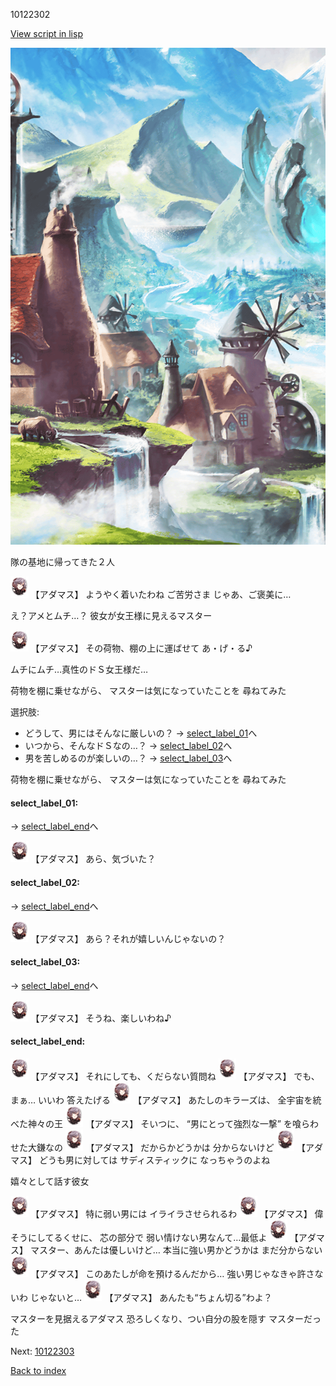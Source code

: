 10122302

[View script in lisp](../scripts/10122302.txt)

![foot_mountain_village.png](../images/backgrounds/foot_mountain_village.png)

隊の基地に帰ってきた２人

<img src="../images/units/101221.png" alt="101221.png" height="34"/>
【アダマス】
ようやく着いたわね
ご苦労さま
じゃあ、ご褒美に…

え？アメとムチ…？
彼女が女王様に見えるマスター

<img src="../images/units/101221.png" alt="101221.png" height="34"/>
【アダマス】
その荷物、棚の上に運ばせて
あ・げ・る♪

ムチにムチ…真性のドＳ女王様だ…

荷物を棚に乗せながら、
マスターは気になっていたことを
尋ねてみた

選択肢:
- どうして、男にはそんなに厳しいの？ → [select_label_01](#select_label_01)へ
- いつから、そんなドＳなの…？ → [select_label_02](#select_label_02)へ
- 男を苦しめるのが楽しいの…？ → [select_label_03](#select_label_03)へ

荷物を棚に乗せながら、
マスターは気になっていたことを
尋ねてみた

#### select_label_01:
 → [select_label_end](#select_label_end)へ

<img src="../images/units/101221.png" alt="101221.png" height="34"/>
【アダマス】
あら、気づいた？

#### select_label_02:
 → [select_label_end](#select_label_end)へ

<img src="../images/units/101221.png" alt="101221.png" height="34"/>
【アダマス】
あら？それが嬉しいんじゃないの？

#### select_label_03:
 → [select_label_end](#select_label_end)へ

<img src="../images/units/101221.png" alt="101221.png" height="34"/>
【アダマス】
そうね、楽しいわね♪

#### select_label_end:

<img src="../images/units/101221.png" alt="101221.png" height="34"/>
【アダマス】
それにしても、くだらない質問ね

<img src="../images/units/101221.png" alt="101221.png" height="34"/>
【アダマス】
でも、まぁ…
いいわ
答えたげる

<img src="../images/units/101221.png" alt="101221.png" height="34"/>
【アダマス】
あたしのキラーズは、
全宇宙を統べた神々の王

<img src="../images/units/101221.png" alt="101221.png" height="34"/>
【アダマス】
そいつに、
“男にとって強烈な一撃”
を喰らわせた大鎌なの

<img src="../images/units/101221.png" alt="101221.png" height="34"/>
【アダマス】
だからかどうかは
分からないけど

<img src="../images/units/101221.png" alt="101221.png" height="34"/>
【アダマス】
どうも男に対しては
サディスティックに
なっちゃうのよね

嬉々として話す彼女

<img src="../images/units/101221.png" alt="101221.png" height="34"/>
【アダマス】
特に弱い男には
イライラさせられるわ

<img src="../images/units/101221.png" alt="101221.png" height="34"/>
【アダマス】
偉そうにしてるくせに、
芯の部分で
弱い情けない男なんて…最低よ

<img src="../images/units/101221.png" alt="101221.png" height="34"/>
【アダマス】
マスター、あんたは優しいけど…
本当に強い男かどうかは
まだ分からない

<img src="../images/units/101221.png" alt="101221.png" height="34"/>
【アダマス】
このあたしが命を預けるんだから…
強い男じゃなきゃ許さないわ
じゃないと…

<img src="../images/units/101221.png" alt="101221.png" height="34"/>
【アダマス】
あんたも“ちょん切る”わよ？

マスターを見据えるアダマス
恐ろしくなり、つい自分の股を隠す
マスターだった

Next: [10122303](10122303.md)

[Back to index](index.md)
